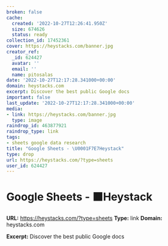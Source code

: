```yaml
---
broken: false
cache:
  created: '2022-10-27T12:26:41.950Z'
  size: 674626
  status: ready
collection_id: 17452361
cover: https://heystacks.com/banner.jpg
creator_ref:
  _id: 624427
  avatar: ''
  email: ''
  name: pitosalas
date: '2022-10-27T12:17:28.341000+00:00'
domain: heystacks.com
excerpt: Discover the best public Google docs
important: false
last_update: '2022-10-27T12:17:28.341000+00:00'
media:
- link: https://heystacks.com/banner.jpg
  type: image
raindrop_id: 463877921
raindrop_type: link
tags:
- sheets google data research
title: "Google Sheets - \U0001F7E7Heystack"
type: drop
url: https://heystacks.com/?type=sheets
user_id: 624427
---
```


# Google Sheets - 🟧Heystack

**URL:** https://heystacks.com/?type=sheets
**Type:** link
**Domain:** heystacks.com

**Excerpt:** Discover the best public Google docs
